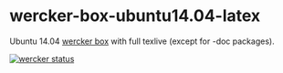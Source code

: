 wercker-box-ubuntu14.04-latex
=============================

Ubuntu 14.04 [wercker box](http://wercker.com/) with full texlive (except for -doc packages).

[![wercker status](https://app.wercker.com/status/14f1475f2a0dd411834daec0c04c0dd0/m "wercker status")](https://app.wercker.com/project/bykey/14f1475f2a0dd411834daec0c04c0dd0)
